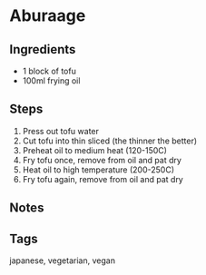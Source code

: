 # Aburaage

## Ingredients

* 1 block of tofu 
* 100ml frying oil

## Steps

1. Press out tofu water
2. Cut tofu into thin sliced (the thinner the better)
3. Preheat oil to medium heat (120-150C)
4. Fry tofu once, remove from oil and pat dry
5. Heat oil to high temperature (200-250C)
6. Fry tofu again, remove from oil and pat dry

## Notes

## Tags
japanese, vegetarian, vegan
